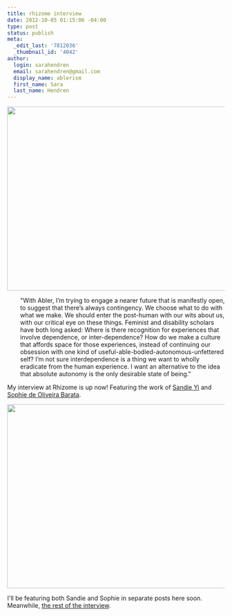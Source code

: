 ```yaml
---
title: rhizome interview
date: 2012-10-05 01:15:06 -04:00
type: post
status: publish
meta:
  _edit_last: '7812036'
  _thumbnail_id: '4042'
author:
  login: sarahendren
  email: sarahendren@gmail.com
  display_name: ablerism
  first_name: Sara
  last_name: Hendren
---
```


<p><a href="http://ablersite.files.wordpress.com/2012/10/gloves01.jpg"><img class="alignnone size-full wp-image-4045" title="Gloves01" alt="" src="{{ site.baseurl }}/uploads/gloves01.jpg" width="640" height="426" /></a></p>
<p style="padding-left:30px;">"With Abler, I’m trying to engage a nearer future that is manifestly open, to suggest that there’s always contingency. We choose what to do with what we make. We should enter the post-human with our wits about us, with our critical eye on these things. Feminist and disability scholars have both long asked: Where is there recognition for experiences that involve dependence, or inter-dependence? How do we make a culture that affords space for those experiences, instead of continuing our obsession with one kind of useful-able-bodied-autonomous-unfettered self? I’m not sure interdependence is a thing we want to wholly eradicate from the human experience. I want an alternative to the idea that absolute autonomy is the only desirable state of being."</p>
<p>My interview at Rhizome is up now! Featuring the work of <a href="http://www.cripcouture.org/Artist.asp?ArtistID=33180&amp;Akey=56CFLP9D">Sandie Yi</a> and <a href="http://www.thealternativelimbproject.com/">Sophie de Oliveira Barata</a>.</p>
<p><a href="http://ablersite.files.wordpress.com/2012/10/sandie_yi_legs.jpg"><img class="alignnone size-full wp-image-4042" title="Sandie_yi_legs" alt="" src="{{ site.baseurl }}/uploads/sandie_yi_legs.jpg" width="640" height="426" /></a></p>
<p>I'll be featuring both Sandie and Sophie in separate posts here soon. Meanwhile, <a href="http://rhizome.org/editorial/2012/oct/4/inside-prosthetic-imaginary-interview-sara-hendren/">the rest of the interview</a>.</p>
